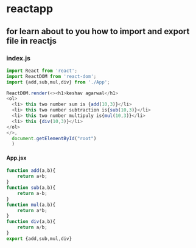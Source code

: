 # reactapp
## for learn about to you how to import and export file in reactjs
### index.js
```javascript
import React from 'react';
import ReactDOM from 'react-dom';
import {add,sub,mul,div} from './App';

ReactDOM.render(<><h1>keshav agarwal</h1>
<ol>
  <li> this two number sum is {add(10,3)}</li>
  <li> this two number subtraction is{sub(10,3)}</li>
  <li> this two number multipuly is{mul(10,3)}</li>
  <li> this {div(10,3)}</li>
</ol>
</>,
  document.getElementById("root")
  )
  ```
#### App.jsx
```javascript
function add(a,b){
    return a+b;
}
function sub(a,b){
    return a-b;
}
function mul(a,b){
    return a*b;
}
function div(a,b){
    return a/b;
}
export {add,sub,mul,div}
```

